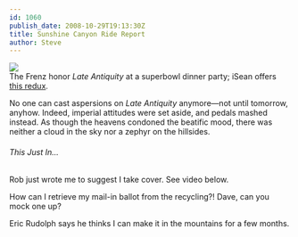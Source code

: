 ```yaml
---
id: 1060
publish_date: 2008-10-29T19:13:30Z
title: Sunshine Canyon Ride Report
author: Steve
---
```

[![](http://www.flagstafffrenzy.org/wp-content/uploads/2008/10/lenski.jpg)](http://www.flagstafffrenzy.org/wp-content/uploads/2008/10/lenski.jpg)  
The Frenz honor _Late Antiquity_ at a superbowl dinner party; iSean offers [this redux](http://www.flagstafffrenzy.org/wp-content/uploads/2008/10/lenski2.jpg).

No one can cast aspersions on _Late Antiquity_ anymore—not until tomorrow, anyhow. Indeed, imperial attitudes were set aside, and pedals mashed instead. As though the heavens condoned the beatific mood, there was neither a cloud in the sky nor a zephyr on the hillsides.

###### This Just In...

Rob just wrote me to suggest I take cover. See video below.

  
How can I retrieve my mail-in ballot from the recycling?! Dave, can you mock one up?

Eric Rudolph says he thinks I can make it in the mountains for a few months.
